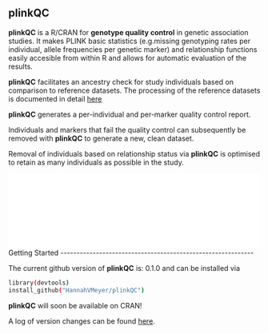 
<i class="fa fa-map" aria-hidden="true"></i> plinkQC
----------------------------------------------------

**plinkQC** is a R/CRAN for **genotype quality control** in genetic association studies. It makes PLINK basic statistics (e.g.missing genotyping rates per individual, allele frequencies per genetic marker) and relationship functions easily accesible from within R and allows for automatic evaluation of the results.

**plinkQC** facilitates an ancestry check for study individuals based on comparison to reference datasets. The processing of the reference datasets is documented in detail [here](articles/AncestryCheck.html)

**plinkQC** generates a per-individual and per-marker quality control report.

Individuals and markers that fail the quality control can subsequently be removed with **plinkQC** to generate a new, clean dataset.

Removal of individuals based on relationship status via **plinkQC** is optimised to retain as many individuals as possible in the study.

<embed src="docs/qc.pdf" width="100%" type="application/pdf" />
<i class="fa fa-cog" aria-hidden="true"></i> Getting Started
------------------------------------------------------------

The current github version of **plinkQC** is: 0.1.0 and can be installed via

``` bash
library(devtools)
install_github("HannahVMeyer/plinkQC")
```

**plinkQC** will soon be available on CRAN!

A log of version changes can be found [here](https://github.com/HannahVMeyer/plinkQC/blob/master/NEWS.md).
